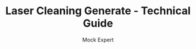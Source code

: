 ---
name: Generate
description: Mock description for Generate laser cleaning applications
category: metal
author: Mock Expert
keywords: generate, laser cleaning, surface preparation
chemicalProperties:
  symbol: Tm
  formula: TestMaterial
  materialType: compound
properties:
  density: 7.8 g/cm³
  meltingPoint: 1500°C
  wavelength: 1064nm
  densityMin: 0.5 g/cm³
  densityMax: 22.6 g/cm³
  meltingMin: -39°C
  meltingMax: 3422°C
  thermalMin: 8 W/m·K
  thermalMax: 429 W/m·K
  tensileMin: 70 MPa
  tensileMax: 2000 MPa
  hardnessMin: 5 HB
  hardnessMax: 500 HV
  modulusMin: 70 GPa
  modulusMax: 411 GPa
  laserAbsorptionMin: 0.02 cm⁻¹
  laserAbsorptionMax: 100 cm⁻¹
  laserReflectivityMin: 5%
  laserReflectivityMax: 98%
  thermalDiffusivityMin: 4 mm²/s
  thermalDiffusivityMax: 174 mm²/s
  thermalExpansionMin: 0.5 µm/m·K
  thermalExpansionMax: 29 µm/m·K
  specificHeatMin: 0.13 J/g·K
  specificHeatMax: 0.90 J/g·K
  densityPercentile: 33.0
  meltingPercentile: 43.2
applications:
- industry: Manufacturing
  useCase: Surface cleaning and preparation
  detail: Mock application details
title: Laser Cleaning Generate - Technical Guide
headline: Comprehensive guide for Generate laser processing
---
